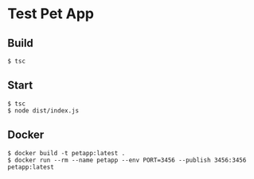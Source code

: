 # Test Pet App

## Build

```
$ tsc
```

## Start

```
$ tsc
$ node dist/index.js
```

## Docker

```
$ docker build -t petapp:latest .
$ docker run --rm --name petapp --env PORT=3456 --publish 3456:3456 petapp:latest
```
